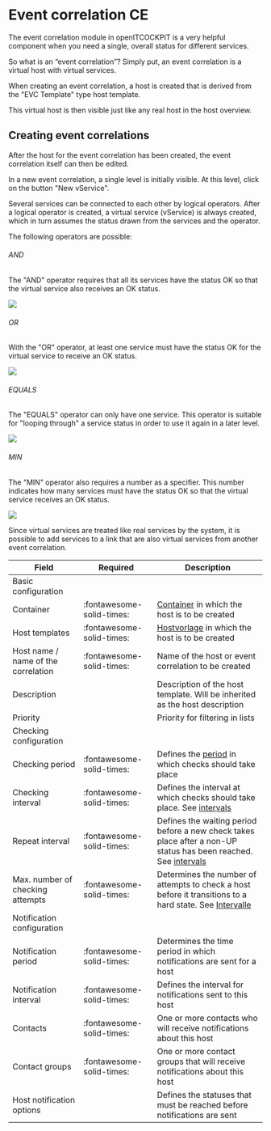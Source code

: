 # Event correlation <span class="badge badge-primary badge-outlined" title="Community Edition">CE</span>

The event correlation module in openITCOCKPIT is a very helpful component when you need a single, overall status for different services.

So what is an “event correlation”? Simply put, an event correlation is a virtual host with virtual services.

When creating an event correlation, a host is created that is derived from the "EVC Template" type host template.

This virtual host is then visible just like any real host in the host overview.

## Creating event correlations

After the host for the event correlation has been created, the event correlation itself can then be edited.

In a new event correlation, a single level is initially visible. At this level, click on the button "New vService".

Several services can be connected to each other by logical operators. After a logical operator is created, a virtual service (vService) is always created, which in turn assumes the status drawn from the services and the operator.

The following operators are possible:

###### AND

The "AND" operator requires that all its services have the status OK so that the virtual service also receives an OK status.

![](/images/EVC-andOperator.png)

###### OR

With the "OR" operator, at least one service must have the status OK for the virtual service to receive an OK status.

![](/images/EVC-orOperator.png)

###### EQUALS

The "EQUALS" operator can only have one service. This operator is suitable for "looping through" a service status in order to use it again in a later level.

![](/images/EVC-eqOperator.png)

###### MIN

The "MIN" operator also requires a number as a specifier. This number indicates how many services must have the status OK so that the virtual service receives an OK status.

![](/images/EVC-min2Operator.png)

Since virtual services are treated like real services by the system, it is possible to add services to a link that are also virtual services from another event correlation.

| Field | Required | Description |
|---|---|---|
|Basic configuration|
| Container | :fontawesome-solid-times: | [Container](../container/#container) in which the host is to be created |
| Host templates | :fontawesome-solid-times: | [Hostvorlage](#hostvorlagen) in which the host is to be created |
| Host name / name of the correlation | :fontawesome-solid-times: | Name of the host or event correlation to be created |
| Description |  | Description of the host template. Will be inherited as the host description |
| Priority |  | Priority for filtering in lists |
| Checking configuration |
| Checking period | :fontawesome-solid-times: | Defines the [period](../timeperiods/) in which checks should take place |
| Checking interval | :fontawesome-solid-times: | Defines the interval at which checks should take place. See [intervals](#intervalle) |
| Repeat interval | :fontawesome-solid-times: | Defines the waiting period before a new check takes place after a non-UP status has been reached. See [intervals](#intervalle) |
| Max. number of checking attempts | :fontawesome-solid-times: | Determines the number of attempts to check a host before it transitions to a hard state. See [Intervalle](#intervalle) |
| Notification configuration |
| Notification period | :fontawesome-solid-times: | Determines the time period in which notifications are sent for a host |
| Notification interval | :fontawesome-solid-times: | Defines the interval for notifications sent to this host |
| Contacts | :fontawesome-solid-times: | One or more contacts who will receive notifications about this host |
| Contact groups | :fontawesome-solid-times: | One or more contact groups that will receive notifications about this host |
| Host notification options |  | Defines the statuses that must be reached before notifications are sent |
